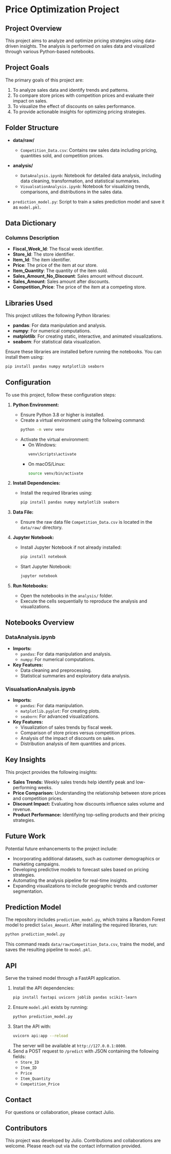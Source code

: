 # Price Optimization Project

## Project Overview

This project aims to analyze and optimize pricing strategies using data-driven insights. The analysis is performed on sales data and visualized through various Python-based notebooks.

## Project Goals

The primary goals of this project are:

1. To analyze sales data and identify trends and patterns.
2. To compare store prices with competition prices and evaluate their impact on sales.
3. To visualize the effect of discounts on sales performance.
4. To provide actionable insights for optimizing pricing strategies.

## Folder Structure

- **data/raw/**

  - `Competition_Data.csv`: Contains raw sales data including pricing, quantities sold, and competition prices.

- **analysis/**
  - `DataAnalysis.ipynb`: Notebook for detailed data analysis, including data cleaning, transformation, and statistical summaries.
  - `VisualsationAnalysis.ipynb`: Notebook for visualizing trends, comparisons, and distributions in the sales data.
- `prediction_model.py`: Script to train a sales prediction model and save it as `model.pkl`.

## Data Dictionary

### Columns Description

- **Fiscal_Week_Id**: The fiscal week identifier.
- **Store_Id**: The store identifier.
- **Item_Id**: The item identifier.
- **Price**: The price of the item at our store.
- **Item_Quantity**: The quantity of the item sold.
- **Sales_Amount_No_Discount**: Sales amount without discount.
- **Sales_Amount**: Sales amount after discounts.
- **Competition_Price**: The price of the item at a competing store.

## Libraries Used

This project utilizes the following Python libraries:

- **pandas**: For data manipulation and analysis.
- **numpy**: For numerical computations.
- **matplotlib**: For creating static, interactive, and animated visualizations.
- **seaborn**: For statistical data visualization.

Ensure these libraries are installed before running the notebooks. You can install them using:

```bash
pip install pandas numpy matplotlib seaborn
```

## Configuration

To use this project, follow these configuration steps:

1. **Python Environment:**
   - Ensure Python 3.8 or higher is installed.
   - Create a virtual environment using the following command:
     ```bash
     python -m venv venv
     ```
   - Activate the virtual environment:
     - On Windows:
       ```bash
       venv\Scripts\activate
       ```
     - On macOS/Linux:
       ```bash
       source venv/bin/activate
       ```

2. **Install Dependencies:**
   - Install the required libraries using:
     ```bash
     pip install pandas numpy matplotlib seaborn
     ```

3. **Data File:**
   - Ensure the raw data file `Competition_Data.csv` is located in the `data/raw/` directory.

4. **Jupyter Notebook:**
   - Install Jupyter Notebook if not already installed:
     ```bash
     pip install notebook
     ```
   - Start Jupyter Notebook:
     ```bash
     jupyter notebook
     ```

5. **Run Notebooks:**
   - Open the notebooks in the `analysis/` folder.
   - Execute the cells sequentially to reproduce the analysis and visualizations.

## Notebooks Overview

### DataAnalysis.ipynb

- **Imports:**
  - `pandas`: For data manipulation and analysis.
  - `numpy`: For numerical computations.
- **Key Features:**
  - Data cleaning and preprocessing.
  - Statistical summaries and exploratory data analysis.

### VisualsationAnalysis.ipynb

- **Imports:**
  - `pandas`: For data manipulation.
  - `matplotlib.pyplot`: For creating plots.
  - `seaborn`: For advanced visualizations.
- **Key Features:**
  - Visualization of sales trends by fiscal week.
  - Comparison of store prices versus competition prices.
  - Analysis of the impact of discounts on sales.
  - Distribution analysis of item quantities and prices.

## Key Insights

This project provides the following insights:

- **Sales Trends:** Weekly sales trends help identify peak and low-performing weeks.
- **Price Comparison:** Understanding the relationship between store prices and competition prices.
- **Discount Impact:** Evaluating how discounts influence sales volume and revenue.
- **Product Performance:** Identifying top-selling products and their pricing strategies.

## Future Work

Potential future enhancements to the project include:

- Incorporating additional datasets, such as customer demographics or marketing campaigns.
- Developing predictive models to forecast sales based on pricing strategies.
- Automating the analysis pipeline for real-time insights.
- Expanding visualizations to include geographic trends and customer segmentation.

## Prediction Model

The repository includes `prediction_model.py`, which trains a Random Forest model
to predict `Sales_Amount`. After installing the required libraries, run:

```bash
python prediction_model.py
```

This command reads `data/raw/Competition_Data.csv`, trains the model, and saves
the resulting pipeline to `model.pkl`.

## API

Serve the trained model through a FastAPI application.

1. Install the API dependencies:
   ```bash
   pip install fastapi uvicorn joblib pandas scikit-learn
   ```
2. Ensure `model.pkl` exists by running:
   ```bash
   python prediction_model.py
   ```
3. Start the API with:
   ```bash
   uvicorn api:app --reload
   ```
   The server will be available at `http://127.0.0.1:8000`.
4. Send a POST request to `/predict` with JSON containing the following fields:
   - `Store_ID`
   - `Item_ID`
   - `Price`
   - `Item_Quantity`
   - `Competition_Price`

## Contact

For questions or collaboration, please contact Julio.

## Contributors

This project was developed by Julio. Contributions and collaborations are welcome. Please reach out via the contact information provided.
